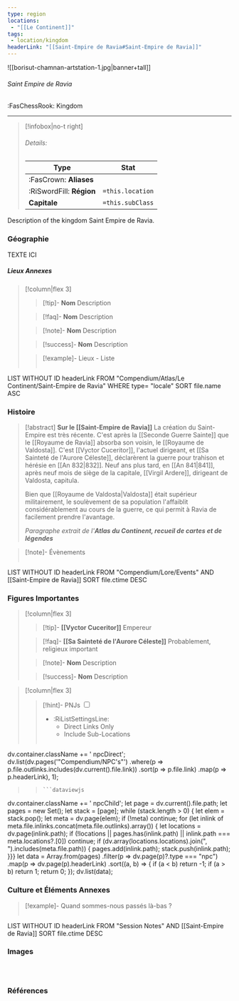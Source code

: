 ```yaml
---
type: region
locations:
 - "[[Le Continent]]"
tags:
 - location/kingdom
headerLink: "[[Saint-Empire de Ravia#Saint-Empire de Ravia]]"
---
```


![[borisut-chamnan-artstation-1.jpg|banner+tall]]
###### Saint Empire de Ravia
<span class="sub2">:FasChessRook: Kingdom</span>
___

> [!infobox|no-t right]
> ###### Details:
> | Type | Stat |
> | ---- | ---- |
> | :FasCrown: **Aliases**   |  |
> | :RiSwordFill: **Région** |  `=this.location`|
> | **Capitale** |  `=this.subClass`|

Description of the kingdom Saint Empire de Ravia.

### Géographie
TEXTE ICI

##### Lieux Annexes
> [!column|flex 3]
>
> > [!tip]- **Nom**
> > Description
>
> > [!faq]- **Nom**
> > Description
>
> > [!note]- **Nom**
> > Description
>
> > [!success]- **Nom**
> > Description
>
>> [!example]- Lieux - Liste
>>```dataview
LIST WITHOUT ID headerLink
FROM "Compendium/Atlas/Le Continent/Saint-Empire de Ravia"
WHERE type= "locale"
SORT file.name ASC

### Histoire
> [!abstract] **Sur le [[Saint-Empire de Ravia]]**
> La création du Saint-Empire est très récente. C'est après la [[Seconde Guerre Sainte]] que le [[Royaume de Ravia]] absorba son voisin, le [[Royaume de Valdosta]].
> C'est [[Vyctor Cuceritor]], l'actuel dirigeant, et [[Sa Sainteté de l'Aurore Céleste]], déclarèrent la guerre pour trahison et hérésie en [[An 832|832]].
> Neuf ans plus tard, en [[An 841|841]], après neuf mois de siège de la capitale, [[Virgil Ardere]], dirigeant de Valdosta, capitula.
> 
> Bien que [[Royaume de Valdosta|Valdosta]] était supérieur militairement, le soulèvement de sa population l'affaiblit considérablement au cours de la guerre, ce qui permit à Ravia de facilement prendre l'avantage.
> 
> *Paragraphe extrait de l'__Atlas du Continent, recueil de cartes et de légendes__*

> [!note]- Évènements
>```dataview
LIST WITHOUT ID headerLink
FROM "Compendium/Lore/Events" AND [[Saint-Empire de Ravia]]
SORT file.ctime DESC

### Figures Importantes
> [!column|flex 3]
> 
> > [!tip]- **[[Vyctor Cuceritor]]**
> > Empereur
>
> > [!faq]- **[[Sa Sainteté de l'Aurore Céleste]]**
> > Probablement, religieux important
>
> > [!note]- **Nom**
> > Description
>
> > [!success]- **Nom**
> > Description

> [!column|flex 3]
> > [!hint]-  PNJs
> > <input type="checkbox" id="npc"/><ul class="sortMenu"><li class="sortIcon">:RiListSettingsLine:<ul class="dropdown npcedit"><li><label for="npc" class="directLabel active">Direct Links Only</label></li><li><label for="npc" class="childLabel">Include Sub-Locations</label></li></ul></li></ul>
> >```dataviewjs
dv.container.className += ' npcDirect';
dv.list(dv.pages('"Compendium/NPC\'s"')
 .where(p => p.file.outlinks.includes(dv.current().file.link))
.sort(p => p.file.link)
.map(p => p.headerLink), 1);
>>```
>>```dataviewjs
dv.container.className += ' npcChild';
let page = dv.current().file.path;
let pages = new Set();
let stack = [page];
while (stack.length > 0) {
let elem = stack.pop();
let meta = dv.page(elem);
if (!meta) continue;
for (let inlink of meta.file.inlinks.concat(meta.file.outlinks).array()) {
let locations = dv.page(inlink.path);
if (!locations || pages.has(inlink.path) || inlink.path === meta.locations?.[0]) continue;
 if (dv.array(locations.locations).join(", ").includes(meta.file.path)) {
 pages.add(inlink.path);
 stack.push(inlink.path);
}}}
let data = Array.from(pages)
.filter(p => dv.page(p)?.type === "npc")
.map(p => dv.page(p).headerLink)
.sort((a, b) => {
if (a < b) return -1;
if (a > b) return 1;
return 0;
});
dv.list(data);


### Culture et Éléments Annexes
> [!example]- Quand sommes-nous passés là-bas ?
>```dataview
LIST WITHOUT ID headerLink
FROM "Session Notes" AND [[Saint-Empire de Ravia]]
SORT file.ctime DESC


### Images
```image-layout-masonry-3



```

### Références




